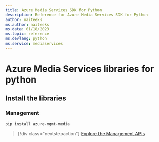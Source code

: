 ```yaml
---
title: Azure Media Services SDK for Python
description: Reference for Azure Media Services SDK for Python
author: naiteeks
ms.author: naiteeks
ms.data: 01/18/2023
ms.topic: reference
ms.devlang: python
ms.service: mediaservices
---
```

# Azure Media Services libraries for python

## Install the libraries


### Management

```bash
pip install azure-mgmt-media
```
> [!div class="nextstepaction"]
> [Explore the Management APIs](/python/api/overview/azure/mediaservices/management)